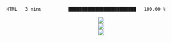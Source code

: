 <!--START_SECTION:waka-->

```txt
HTML   3 mins          █████████████████████████   100.00 %
```

<!--END_SECTION:waka-->

<div align="center" title="统计卡片"> 
  <img src="https://github-readme-stats.vercel.app/api?username=silence1018&show=reviews&show_icons=true&theme=tokyonight"/> 
</div>
<div align="center" title="使用语言统计">
  <img src="https://github-readme-stats.vercel.app/api/top-langs/?username=silence1018"/> 
</div>
<div align="center" title="连续打卡记录"> 
  <img src="https://github-readme-streak-stats.herokuapp.com/?user=silence1018" /> 
</div>

 

